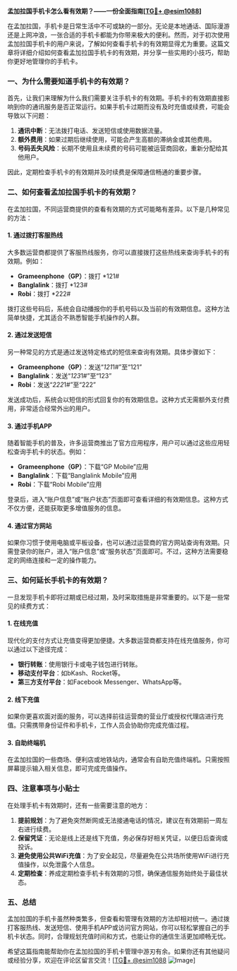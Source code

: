 **孟加拉国手机卡怎么看有效期？——一份全面指南[[TG💪+ @esim1088](https://t.me/s/esim1088)]**

在孟加拉国，手机卡是日常生活中不可或缺的一部分。无论是本地通话、国际漫游还是上网冲浪，一张合适的手机卡都能为你带来极大的便利。然而，对于初次使用孟加拉国手机卡的用户来说，了解如何查看手机卡的有效期显得尤为重要。这篇文章将详细介绍如何查看孟加拉国手机卡的有效期，并分享一些实用的小技巧，帮助你更好地管理你的手机卡。

### 一、为什么需要知道手机卡的有效期？

首先，让我们来理解为什么我们需要关注手机卡的有效期。手机卡的有效期直接影响到你的通讯服务是否正常运行。如果手机卡过期而没有及时充值或续费，可能会导致以下问题：

1. **通讯中断**：无法拨打电话、发送短信或使用数据流量。
2. **额外费用**：如果过期后继续使用，可能会产生高额的滞纳金或其他费用。
3. **号码丢失风险**：长期不使用且未续费的号码可能被运营商回收，重新分配给其他用户。

因此，定期检查手机卡的有效期并及时续费是保障通信畅通的重要步骤。

### 二、如何查看孟加拉国手机卡的有效期？

在孟加拉国，不同运营商提供的查看有效期的方式可能略有差异。以下是几种常见的方法：

#### 1. **通过拨打客服热线**
   大多数运营商都提供了客服热线服务，你可以直接拨打这些热线来查询手机卡的有效期。例如：
   - **Grameenphone（GP）**：拨打 *121#
   - **Banglalink**：拨打 *123#
   - **Robi**：拨打 *222#

   拨打这些号码后，系统会自动播报你的手机号码以及当前的有效期信息。这种方法简单快捷，尤其适合不熟悉智能手机操作的人群。

#### 2. **通过发送短信**
   另一种常见的方式是通过发送特定格式的短信来查询有效期。具体步骤如下：
   - **Grameenphone（GP）**：发送“*121*1#”至“121”
   - **Banglalink**：发送“*123*1#”至“123”
   - **Robi**：发送“*222*1#”至“222”

   发送成功后，系统会以短信的形式回复你的有效期信息。这种方式无需额外支付费用，非常适合经常外出的用户。

#### 3. **通过手机APP**
   随着智能手机的普及，许多运营商推出了官方应用程序，用户可以通过这些应用轻松查询手机卡的状态。例如：
   - **Grameenphone（GP）**：下载“GP Mobile”应用
   - **Banglalink**：下载“Banglalink Mobile”应用
   - **Robi**：下载“Robi Mobile”应用

   登录后，进入“账户信息”或“账户状态”页面即可查看详细的有效期信息。这种方式不仅方便，还能获取更多增值服务的信息。

#### 4. **通过官方网站**
   如果你习惯于使用电脑或平板设备，也可以通过运营商的官方网站查询有效期。只需登录你的账户，进入“账户信息”或“服务状态”页面即可。不过，这种方法需要稳定的网络连接和一定的操作能力。

### 三、如何延长手机卡的有效期？

一旦发现手机卡即将过期或已经过期，及时采取措施是非常重要的。以下是一些常见的续费方式：

#### 1. **在线充值**
   现代化的支付方式让充值变得更加便捷。大多数运营商都支持在线充值服务，你可以通过以下途径完成：
   - **银行转账**：使用银行卡或电子钱包进行转账。
   - **移动支付平台**：如bKash、Rocket等。
   - **第三方支付平台**：如Facebook Messenger、WhatsApp等。

#### 2. **线下充值**
   如果你更喜欢面对面的服务，可以选择前往运营商的营业厅或授权代理店进行充值。只需携带身份证件和手机卡，工作人员会协助你完成充值过程。

#### 3. **自助终端机**
   在孟加拉国的一些商场、便利店或地铁站内，通常会有自助充值终端机。只需按照屏幕提示输入相关信息，即可完成充值操作。

### 四、注意事项与小贴士

在处理手机卡有效期时，还有一些需要注意的地方：

1. **提前规划**：为了避免突然断网或无法接通电话的情况，建议在有效期前一周左右进行续费。
2. **保留凭证**：无论是线上还是线下充值，务必保存好相关凭证，以便日后查询或投诉。
3. **避免使用公共WiFi充值**：为了安全起见，尽量避免在公共场所使用WiFi进行充值操作，以免泄露个人信息。
4. **定期检查**：养成定期检查手机卡有效期的习惯，确保通信服务始终处于最佳状态。

### 五、总结

孟加拉国的手机卡虽然种类繁多，但查看和管理有效期的方法却相对统一。通过拨打客服热线、发送短信、使用手机APP或访问官方网站，你可以轻松掌握自己的手机卡状态。同时，合理规划充值时间和方式，也能让你的通信生活更加顺畅无忧。

希望这篇指南能帮助你在孟加拉国的手机卡管理中游刃有余。如果你还有其他疑问或经验分享，欢迎在评论区留言交流！[[TG💪+ @esim1088](https://t.me/s/esim1088) ![Image](https://i.postimg.cc/4NQfJmqS/Snipaste-2025-05-13-00-14-12.png)]